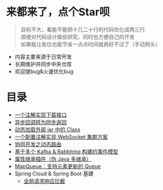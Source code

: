 # 来都来了，点个Star呗

> 目标不大，看能不能把十几二十行的代码优化成两三行<br/>
顺便对代码设计做些研究，同时也方便自己的开发<br/>
如果能让各位也能节省一点点时间就再好不过了（手动狗头）

- 内容主要来源于日常开发
- 长期维护并同步中央仓库
- 欢迎提bug&火速优化bug

# 目录

- [一个注解实现下载接口](../../wiki/Concept-Download)
- [异步回调转为同步返回](../../wiki/Concept-Sync-Waiting)
- [动态加载外部 jar 中的 Class](../../wiki/Concept-Plugin)
- [一个配置注解实现 WebSocket 集群方案](../../wiki/Concept-WebSocket-LoadBalance)
- [协同开发之动态路由](../../wiki/Concept-Router)
- [基于多个 Kafka & Rabbitmq 构建的事件模型](../../wiki/Concept-Event)
- [属性继承插件（伪 Java 多继承）](../../wiki/Concept-Inherit)
- [MapQueue：支持元素更新的 Queue](../../wiki/Concept-MapQueue)
- Spring Cloud & Spring Boot 基建
  - [全局请求响应拦截](../../wiki/Concept-Cloud-Web)
